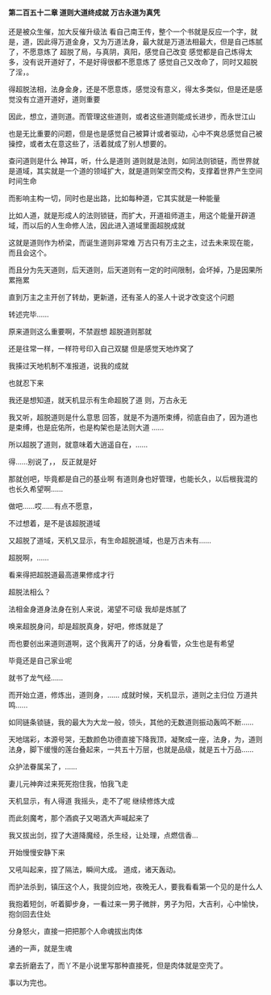 #### 第二百五十二章 道则大道终成就 万古永道为真凭

还是被众生催，加大反催升级法
看自己南王传，整个一个书就是反应一个字，就是，道，因此得万道金身，又为万道法身，最大就是万道法相最大，但是自己炼腻了，不愿意炼了
超脱了局，与真阴，真阳，感觉自己改变
感觉都是自己炼得太多，没有说开道好了，不是好得很都不愿意炼了
感觉自己又改命了，同时又超脱了淫，。

得超脱法相，法身金身，还是不愿意炼，感觉没有意义，得太多类似，但是还是感觉没有立道开道好，道则重要

因此，想立，道则道。而管理这些道则，或者这些道则能成长进步，而永世江山

也是无比重要的问题，但是也是感觉自己被算计或者驱动，心中不爽总感觉自己被操控，或者太在意这些了，活着就成了别人想要的。

查问道则是什么
神耳，听，什么是道则
道则就是法则，如同法则锁链，而世界就是道域，其实就是一个道的领域扩大，就是道则架空而交构，支撑着世界产生空间时间生命

而影响主构一切，同时也是出路，比如每种道，它其实就是一种能量

比如人道，就是形成人的法则锁链，而扩大，开道祖师道主，用这个能量开辟道域，而以后的人生命修人法，因此进入道域里面超脱成就

这就是道则作为桥梁，而诞生道则非常难
万古只有万主之主，过去未来现在能，而且会这个。

而且分为先天道则，后天道则，后天道则有一定的时间限制，会坏掉，乃是因果所累拖累

直到万主之主开创了转劫，更新道，还有圣人的圣人十说才改变这个问题

转述完毕……

原来道则这么重要啊，不禁遐想
超脱道则那就

还是往常一样，一样符号印入自己双腿
但是感觉天地炸窝了

我揍过天地机制不准报道，说我的成就

也就忍下来

我还是想知道，就天机显示有生命超脱了道
则，万古永无

我又听，超脱道则是什么意思
回答，就是不为道所束缚，彻底自由了，因为道也是束缚，也是庇佑所，也是构架也是法则大道
……

所以超脱了道则，就意味着大逍遥自在，……

得……别说了，，
反正就是好

那就创吧，毕竟都是自己的基业啊
有道则身也好管理，也能长久，以后根我混的也长久希望啊……

做吧……哎……有点不愿意，

不过想着，是不是该超脱道域

又超脱了道域，天机又显示，有生命超脱道域，也是万古未有……


超脱啊，……

看来得把超脱道最高道果修成才行

超脱法相么？

法相金身道身法身在别人来说，渴望不可级
我却是炼腻了

唤来超脱身问，却是超脱真身，好吧，修炼就是了

而也要创出来道则道啊，这个我离开了的话，分身看管，众生也是有希望

毕竟还是自己家业呢

就书了龙气经……

而开始立道，修炼出，道则身，……
成就时候，天机显示，道则之主归位
万道共鸣……

如同链条锁链，我的最大为大龙一般，领头，其他的无数道则振动轰鸣不断……

天地瑞彩，本源号哭，无数颜色功德直接下降我顶，凝聚成一座，法身，为，道则法身，脚下缓慢的莲台叠起来，一共五十万层，也就是品级，就是五十万品……

众护法眷属呆了，……

妻儿元神奔过来死死抱住我，怕我飞走

天机显示，有人得道
我摇头，走不了呢
继续修炼大成

而此刻魔考，那个酒疯子又喝酒大声喊起来了

我又拔出剑，捏了大道降魔经，杀生经，让处理，点燃信香…

开始慢慢安静下来

又吼叫起来，捏了隔法，瞬间大成。
道成，诸天轰动。

而护法杀到，镇压这个人，我提剑应地，夜晚无人，要我看看第一个见的是什么人

我抱着短剑，听着脚步身，一看过来一男子微胖，男子为阳，大吉利，心中愉快，抱剑回去住处

分身怒火，直接一把把那个人命魂拔出肉体

通的一声，就是生魂

拿去折磨去了，而丫不是小说里写那种直接死，但是肉体就是空壳了。

事以为完也。

